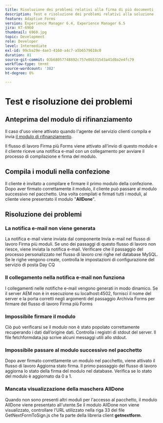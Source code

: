 ```yaml
---
title: Risoluzione dei problemi relativi alla firma di più documenti
description: Test e risoluzione dei problemi relativi alla soluzione
feature: Adaptive Forms
version: Experience Manager 6.4, Experience Manager 6.5
jira: KT-6960
thumbnail: 6960.jpg
topic: Development
role: Developer
level: Intermediate
exl-id: 99cba29e-4ae3-4160-a4c7-a5b6579618c0
duration: 81
source-git-commit: 03b68057748892c757e0b5315d3a41d0a2e4fc79
workflow-type: tm+mt
source-wordcount: '382'
ht-degree: 0%

---
```


# Test e risoluzione dei problemi


## Anteprima del modulo di rifinanziamento

Il caso d&#39;uso viene attivato quando l&#39;agente del servizio clienti compila e invia [il modulo di rifinanziamento](http://localhost:4502/content/dam/formsanddocuments/formsandsigndemo/refinanceform/jcr:content?wcmmode=disabled).

Il flusso di lavoro Firma più Forms viene attivato all’invio di questo modulo e il cliente riceve una notifica e-mail con un collegamento per avviare il processo di compilazione e firma del modulo.

## Compila i moduli nella confezione

Il cliente è invitato a compilare e firmare il primo modulo della confezione. Dopo aver firmato correttamente il modulo, il cliente può passare al modulo successivo nel pacchetto. Una volta compilati e firmati tutti i moduli, al cliente viene presentato il modulo &quot;**AllDone**&quot;.

## Risoluzione dei problemi

### La notifica e-mail non viene generata

La notifica e-mail viene inviata dal componente Invia e-mail nel flusso di lavoro Firma più moduli. Se uno dei passaggi di questo flusso di lavoro non riesce, viene inviata la notifica e-mail. Verificare che il passaggio del processo personalizzato nel flusso di lavoro crei righe nel database MySQL. Se le righe vengono create, controlla le impostazioni di configurazione del servizio di posta Day CQ

### Il collegamento nella notifica e-mail non funziona

I collegamenti nelle notifiche e-mail vengono generati in modo dinamico. Se il server AEM non è in esecuzione su localhost:4502, fornisci il nome del server e la porta corretti negli argomenti del passaggio Archivia Forms per firmare del flusso di lavoro Firma più Forms

### Impossibile firmare il modulo

Ciò può verificarsi se il modulo non è stato popolato correttamente recuperando i dati dall’origine dati. Controlla i registri di stdout del server. Il file fetchformdata.jsp scrive alcuni messaggi utili allo stdout.

### Impossibile passare al modulo successivo nel pacchetto

Dopo aver firmato correttamente un modulo nel pacchetto, viene attivato il flusso di lavoro Aggiorna stato firma. Il primo passaggio del flusso di lavoro aggiorna lo stato della firma del modulo nel database. Verifica se lo stato del modulo è aggiornato da 0 a 1.

### Mancata visualizzazione della maschera AllDone

Quando non sono presenti altri moduli per l&#39;accesso al pacchetto, il modulo AllDone viene presentato all&#39;utente.Se il modulo AllDone non viene visualizzato, controllare l&#39;URL utilizzato nella riga 33 del file GetNextFormToSign.js che fa parte della libreria client **getnextform**.
